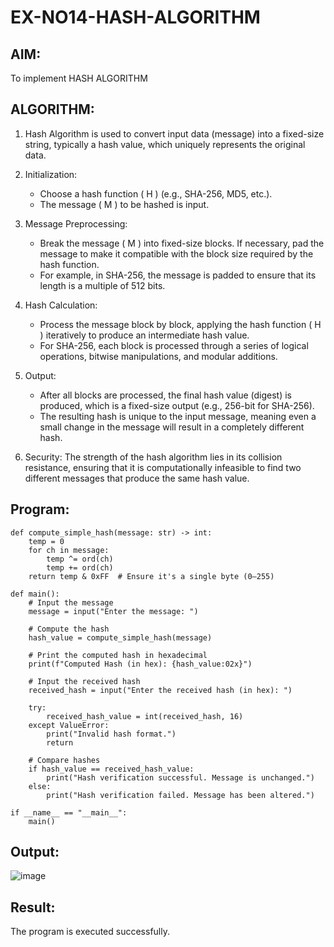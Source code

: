 # EX-NO14-HASH-ALGORITHM

## AIM:
To implement HASH ALGORITHM

## ALGORITHM:

1. Hash Algorithm is used to convert input data (message) into a fixed-size string, typically a hash value, which uniquely represents the original data.

2. Initialization:
   - Choose a hash function \( H \) (e.g., SHA-256, MD5, etc.).
   - The message \( M \) to be hashed is input.

3. Message Preprocessing:
   - Break the message \( M \) into fixed-size blocks. If necessary, pad the message to make it compatible with the block size required by the hash function.
   - For example, in SHA-256, the message is padded to ensure that its length is a multiple of 512 bits.

4. Hash Calculation:
   - Process the message block by block, applying the hash function \( H \) iteratively to produce an intermediate hash value.
   - For SHA-256, each block is processed through a series of logical operations, bitwise manipulations, and modular additions.

5. Output:
   - After all blocks are processed, the final hash value (digest) is produced, which is a fixed-size output (e.g., 256-bit for SHA-256).
   - The resulting hash is unique to the input message, meaning even a small change in the message will result in a completely different hash.

6. Security: The strength of the hash algorithm lies in its collision resistance, ensuring that it is computationally infeasible to find two different messages that produce the same hash value.


## Program:
```
def compute_simple_hash(message: str) -> int:
    temp = 0
    for ch in message:
        temp ^= ord(ch)
        temp += ord(ch)
    return temp & 0xFF  # Ensure it's a single byte (0–255)

def main():
    # Input the message
    message = input("Enter the message: ")

    # Compute the hash
    hash_value = compute_simple_hash(message)

    # Print the computed hash in hexadecimal
    print(f"Computed Hash (in hex): {hash_value:02x}")

    # Input the received hash
    received_hash = input("Enter the received hash (in hex): ")

    try:
        received_hash_value = int(received_hash, 16)
    except ValueError:
        print("Invalid hash format.")
        return

    # Compare hashes
    if hash_value == received_hash_value:
        print("Hash verification successful. Message is unchanged.")
    else:
        print("Hash verification failed. Message has been altered.")

if __name__ == "__main__":
    main()

```
## Output:
![image](https://github.com/user-attachments/assets/f107425e-d234-4f8b-9361-4b6ad70dc71f)


## Result:
The program is executed successfully.
